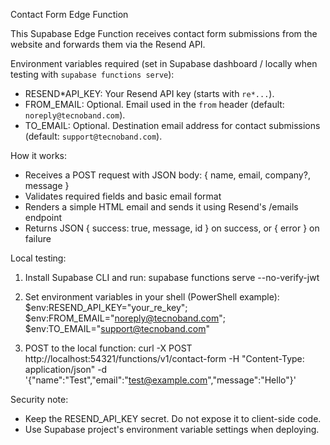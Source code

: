 Contact Form Edge Function

This Supabase Edge Function receives contact form submissions from the website and forwards them via the Resend API.

Environment variables required (set in Supabase dashboard / locally when testing with `supabase functions serve`):

- RESEND*API_KEY: Your Resend API key (starts with `re*...`).
- FROM_EMAIL: Optional. Email used in the `from` header (default: `noreply@tecnoband.com`).
- TO_EMAIL: Optional. Destination email address for contact submissions (default: `support@tecnoband.com`).

How it works:

- Receives a POST request with JSON body: { name, email, company?, message }
- Validates required fields and basic email format
- Renders a simple HTML email and sends it using Resend's /emails endpoint
- Returns JSON { success: true, message, id } on success, or { error } on failure

Local testing:

1. Install Supabase CLI and run:
   supabase functions serve --no-verify-jwt

2. Set environment variables in your shell (PowerShell example):
   $env:RESEND_API_KEY="your_re_key"; $env:FROM_EMAIL="noreply@tecnoband.com"; $env:TO_EMAIL="support@tecnoband.com"

3. POST to the local function:
   curl -X POST http://localhost:54321/functions/v1/contact-form -H "Content-Type: application/json" -d '{"name":"Test","email":"test@example.com","message":"Hello"}'

Security note:

- Keep the RESEND_API_KEY secret. Do not expose it to client-side code.
- Use Supabase project's environment variable settings when deploying.
